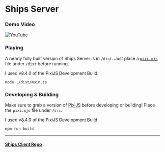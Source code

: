 # Ships Server

### Demo Video

[![YouTube](http://i.ytimg.com/vi/aAkNZgYpjJ8/hqdefault.jpg)](https://www.youtube.com/watch?v=aAkNZgYpjJ8)


### Playing

A nearly fully built version of Ships Server is in <code>/dist</code>. Just place a <code>[pixi.mjs](https://github.com/pixijs/pixijs/releases)</code> file under <code>/dist</code> before running.

I used v8.4.0 of the PixiJS Development Build.
```
node ./dist/main.js
```


### Developing & Building

Make sure to grab a version of [PixiJS](https://github.com/pixijs/pixijs/releases) before developing or building! Place the <code>pixi.mjs</code> file under <code>/src</code>.

I used v8.4.0 of the PixiJS Development Build.
```
npm run build
```

---

#### [Ships Client Repo](https://github.com/jakethellama/ships-client)
